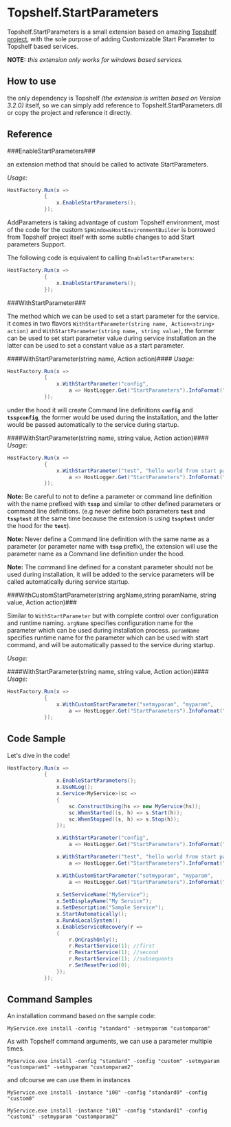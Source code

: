 Topshelf.StartParameters
===================

Topshelf.StartParameters is a small extension based on amazing [Topshelf project](http://topshelf-project.com/), with the sole purpose of adding Customizable Start Parameter to Topshelf based services.

**NOTE:** *this extension only works for windows based services.*

How to use
-------------
the only dependency is Topshelf *(the extension is written based on Version 3.2.0)* itself, so we can simply add reference to Topshelf.StartParameters.dll or copy the project and reference it directly.

Reference
------------

###EnableStartParameters###

an extension method that should be called to activate StartParameters.

*Usage:*
```c#
HostFactory.Run(x =>
            {
                x.EnableStartParameters();
            });
```

AddParameters is taking advantage of custom Topshelf environment, most of the code for the custom `SpWindowsHostEnvironmentBuilder` is borrowed from Topshelf project itself with some subtle changes to add Start parameters Support.

The following code is equivalent to calling `EnableStartParameters`:

```c#
HostFactory.Run(x =>
            {
                x.EnableStartParameters();
            });
```
  
###WithStartParameter###

The method which we can be used to set a start parameter for the service. it comes in two flavors `WithStartParameter(string name, Action<string> action)` and `WithStartParameter(string name, string value)`, the former can be used to set start parameter value during service installation an the latter can be used to set a constant value as a start parameter.

####WithStartParameter(string name, Action<string> action)####
*Usage:*

```c#
HostFactory.Run(x =>
            {
                x.WithStartParameter("config",
                    a => HostLogger.Get("StartParameters").InfoFormat("parameter: {0}, value: {1}", "config", a));
            });
```

under the hood it will create  Command line definitions **`config`** and **`tsspconfig`**, the former would be used during the installation, and the latter would be passed automatically to the service during startup.

####WithStartParameter(string name, string value, Action<string> action)####
*Usage:*

```c#
HostFactory.Run(x =>
            {
                x.WithStartParameter("test", "hello world from start parameter!",
                    a => HostLogger.Get("StartParameters").InfoFormat("constant parameter: {0}, value: {1}", "test", a));
            });
```

**Note:** Be careful to not to define a parameter or command line definition with the name prefixed with **`tssp`** and similar to other defined parameters or command line definitions. (e.g never define both parameters **`test`** and **`tssptest`** at the same time because the extension is using **`tssptest`** under the hood for the **`test`**).

**Note:** Never define a Command line definition with the same name as a parameter (or parameter name with **`tssp`** prefix), the extension will use the parameter name as a Command line definition under the hood.

**Note:** The command line defined for a constant parameter should not be used during installation, it will be added to the service parameters will be called automatically during service startup.

###WithCustomStartParameter(string argName,string paramName, string value, Action<string> action)###

Similar to  `WithStartParameter` but with complete control over configuration and runtime naming.
`argName` specifies configuration name for the parameter which can be used during installation process.
`paramName` specifies runtime name for the parameter which can be used with start command, and will be automatically passed to the service during startup.

*Usage:*

####WithStartParameter(string name, string value, Action<string> action)####
*Usage:*

```c#
HostFactory.Run(x =>
            {
                x.WithCustomStartParameter("setmyparam", "myparam",
                    a => HostLogger.Get("StartParameters").InfoFormat("custom parameter: {0}, value: {1}", "myparam", a));
            });
```

Code Sample
---------------

Let's dive in the code!

```c#
HostFactory.Run(x =>
            {
                x.EnableStartParameters();
                x.UseNLog();
                x.Service<MyService>(sc =>
                {
                    sc.ConstructUsing(hs => new MyService(hs));
                    sc.WhenStarted((s, h) => s.Start(h));
                    sc.WhenStopped((s, h) => s.Stop(h));
                });

                x.WithStartParameter("config",
                    a => HostLogger.Get("StartParameters").InfoFormat("parameter: {0}, value: {1}", "config", a));

                x.WithStartParameter("test", "hello world from start parameter!",
                    a => HostLogger.Get("StartParameters").InfoFormat("constant parameter: {0}, value: {1}", "test", a));

                x.WithCustomStartParameter("setmyparam", "myparam",
                    a => HostLogger.Get("StartParameters").InfoFormat("custom parameter: {0}, value: {1}", "myparam", a));
                    
                x.SetServiceName("MyService");
                x.SetDisplayName("My Service");
                x.SetDescription("Sample Service");
                x.StartAutomatically();
                x.RunAsLocalSystem();
                x.EnableServiceRecovery(r =>
                {
                    r.OnCrashOnly();
                    r.RestartService(1); //first
                    r.RestartService(1); //second
                    r.RestartService(1); //subsequents
                    r.SetResetPeriod(0);
                });
            });

```

Command Samples
---------------

An installation command based on the sample code:

    MyService.exe install -config "standard" -setmyparam "customparam"

As with Topshelf command arguments, we can use a parameter multiple times.

    MyService.exe install -config "standard" -config "custom" -setmyparam "customparam1" -setmyparam "customparam2"
    
and ofcourse we can use them in instances

    MyService.exe install -instance "i00" -config "standard0" -config "custom0"
    
    MyService.exe install -instance "i01" -config "standard1" -config "custom1" -setmyparam "customparam2"
    